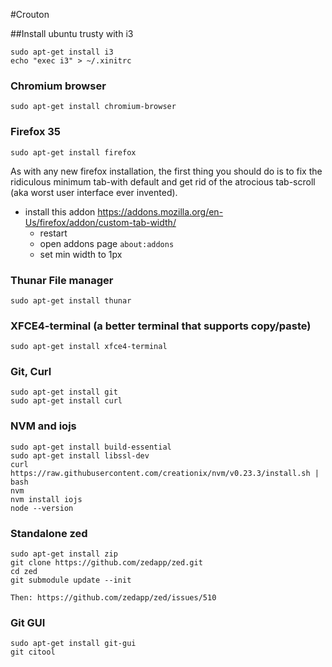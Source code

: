 #Crouton

##Install ubuntu trusty with i3

    sudo apt-get install i3
    echo "exec i3" > ~/.xinitrc

### Chromium browser

    sudo apt-get install chromium-browser

### Firefox 35

    sudo apt-get install firefox
    
As with any new firefox installation, the first thing you should do is to fix the ridiculous minimum tab-with default and get rid of the atrocious tab-scroll (aka worst user interface ever invented).
- install this addon https://addons.mozilla.org/en-Us/firefox/addon/custom-tab-width/
    - restart
    - open addons page ```about:addons```
    - set min width to 1px

### Thunar File manager

    sudo apt-get install thunar

### XFCE4-terminal (a better terminal that supports copy/paste)

    sudo apt-get install xfce4-terminal

### Git, Curl

    sudo apt-get install git
    sudo apt-get install curl

### NVM and iojs

    sudo apt-get install build-essential
    sudo apt-get install libssl-dev
    curl https://raw.githubusercontent.com/creationix/nvm/v0.23.3/install.sh | bash
    nvm
    nvm install iojs
    node --version

### Standalone zed

    sudo apt-get install zip
    git clone https://github.com/zedapp/zed.git
    cd zed
    git submodule update --init
    
    Then: https://github.com/zedapp/zed/issues/510

### Git GUI

    sudo apt-get install git-gui
    git citool
